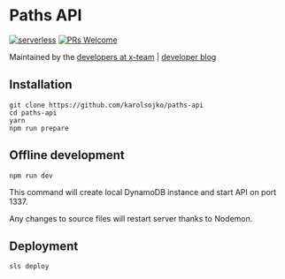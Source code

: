 # Paths API

[![serverless](http://public.serverless.com/badges/v3.svg)](http://www.serverless.com)
[![PRs Welcome](https://img.shields.io/badge/PRs-welcome-brightgreen.svg)](#contributing)

Maintained by the [developers at x-team](https://www.x-team.com) | [developer blog](https://www.x-team.com/blog/)

## Installation

```
git clone https://github.com/karolsojko/paths-api
cd paths-api
yarn
npm run prepare
```

## Offline development

```
npm run dev
```

This command will create local DynamoDB instance and start API on port 1337.

Any changes to source files will restart server thanks to Nodemon.

## Deployment

```
sls deploy
```


